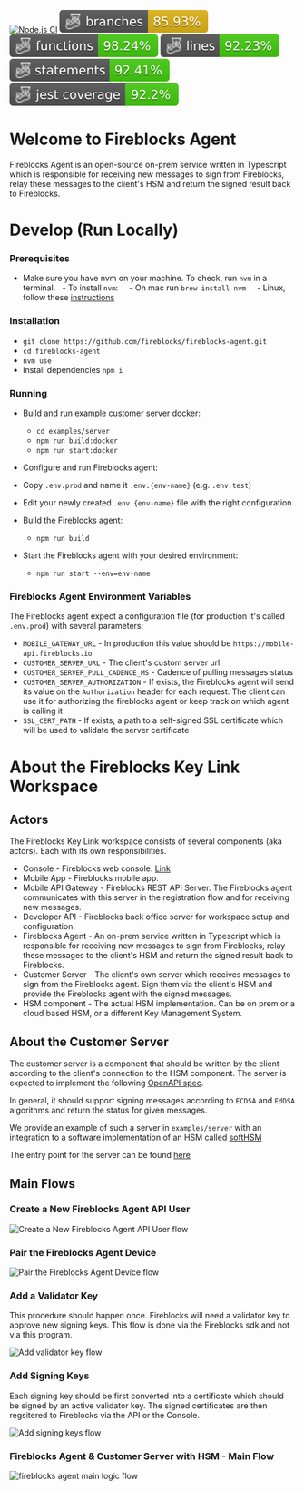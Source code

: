 [![Node.js CI](https://github.com/fireblocks/fireblocks-agent/actions/workflows/node.js.yml/badge.svg)](https://github.com/fireblocks/fireblocks-agent/actions/workflows/node.js.yml)
![Branches](https://github.com/fireblocks/fireblocks-agent/blob/badges/badges/coverage-branches.svg)
![Functions](https://github.com/fireblocks/fireblocks-agent/blob/badges/badges/coverage-functions.svg)
![Lines](https://github.com/fireblocks/fireblocks-agent/blob/badges/badges/coverage-lines.svg)
![Statements](https://github.com/fireblocks/fireblocks-agent/blob/badges/badges/coverage-statements.svg)
![Jest coverage](https://github.com/fireblocks/fireblocks-agent/blob/badges/badges/coverage-jest%20coverage.svg)

# Welcome to Fireblocks Agent

Fireblocks Agent is an open-source on-prem service written in Typescript which is responsible for receiving new messages to sign from Fireblocks, relay these messages to the client's HSM and return the signed result back to Fireblocks.

# Develop (Run Locally)

### Prerequisites

- Make sure you have nvm on your machine. To check, run `nvm` in a terminal.
  - To install `nvm`:
    - On mac run `brew install nvm`
    - Linux, follow these [instructions](https://github.com/nvm-sh/nvm?tab=readme-ov-file#installing-and-updating)

### Installation 

- `git clone https://github.com/fireblocks/fireblocks-agent.git`
- `cd fireblocks-agent`
- `nvm use`
- install dependencies `npm i`

### Running
- Build and run example customer server docker:
  - `cd examples/server`
  - `npm run build:docker`
  - `npm run start:docker`

- Configure and run Fireblocks agent:
- Copy `.env.prod` and name it `.env.{env-name}` (e.g. `.env.test`)
- Edit your newly created `.env.{env-name}` file with the right configuration
- Build the Fireblocks agent:
  - `npm run build`
- Start the Fireblocks agent with your desired environment:
  - `npm run start --env=env-name`

### Fireblocks Agent Environment Variables
The Fireblocks agent expect a configuration file (for production it's called `.env.prod`) with several parameters:
* `MOBILE_GATEWAY_URL` - In production this value should be `https://mobile-api.fireblocks.io`
* `CUSTOMER_SERVER_URL` - The client's custom server url
* `CUSTOMER_SERVER_PULL_CADENCE_MS` - Cadence of pulling messages status
* `CUSTOMER_SERVER_AUTHORIZATION` - If exists, the Fireblocks agent will send its value on the `Authorization` header for each request. The client can use it for authorizing the fireblocks agent or keep track on which agent is calling it
* `SSL_CERT_PATH` - If exists, a path to a self-signed SSL certificate which will be used to validate the server certificate


# About the Fireblocks Key Link Workspace

## Actors
The Fireblocks Key Link workspace consists of several components (aka actors). Each with its own responsibilities.

* Console - Fireblocks web console. [Link](https://console.fireblocks.io/v2/)
* Mobile App - Fireblocks mobile app.
* Mobile API Gateway - Fireblocks REST API Server. The Fireblocks agent communicates with this server in the registration flow and for receiving new messages.
* Developer API - Fireblocks back office server for workspace setup and configuration.
* Fireblocks Agent - An on-prem service written in Typescript which is responsible for receiving new messages to sign from Fireblocks, relay these messages to the client's HSM and return the signed result back to Fireblocks.
* Customer Server - The client's own server which receives messages to sign from the Fireblocks agent. Sign them via the client's HSM and provide the Fireblocks agent with the signed messages.
* HSM component - The actual HSM implementation. Can be on prem or a cloud based HSM, or a different Key Management System.

## About the Customer Server
The customer server is a component that should be written by the client according to the client's connection to the HSM component. The server is expected to implement the following [OpenAPI spec](api/customer-server.api.yml). 

In general, it should support signing messages according to `ECDSA` and `EdDSA` algorithms and return the status for given messages.

We provide an example of such a server in `examples/server` with an integration to a software implementation of an HSM called [softHSM](https://www.opendnssec.org/softhsm/)

The entry point for the server can be found [here](examples/server/src/server.ts)

## Main Flows

### Create a New Fireblocks Agent API User

![Create a New Fireblocks Agent API User flow](docs/flows/create_api_user_sd.png)

### Pair the Fireblocks Agent Device

![Pair the Fireblocks Agent Device flow](docs/flows/pair_device_sd.png)

### Add a Validator Key
This procedure should happen once. Fireblocks will need a validator key to approve new signing keys. This flow is done via the Fireblocks sdk and not via this program.

![Add validator key flow](docs/flows/add_validator_key.png)

### Add Signing Keys
Each signing key should be first converted into a certificate which should be signed by an active validator key. The signed certificates are then regsitered to Fireblocks via the API or the Console. 

![Add signing keys flow](docs/flows/add_signing_keys.png)

### Fireblocks Agent & Customer Server with HSM - Main Flow

![fireblocks agent main logic flow](docs/flows/fireblocks_agent_main_flow.png)